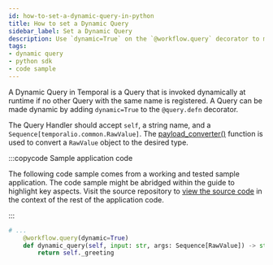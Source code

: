 ```yaml
---
id: how-to-set-a-dynamic-query-in-python
title: How to set a Dynamic Query
sidebar_label: Set a Dynamic Query
description: Use `dynamic=True` on the `@workflow.query` decorator to make a Query dynamic.
tags:
- dynamic query
- python sdk
- code sample
---
```


<!-- DO NOT EDIT THIS FILE DIRECTLY.
THIS FILE IS GENERATED from https://github.com/temporalio/documentation-samples-python/blob/main/dynamic_handlers/your_dynamic_query_dacx.py. -->

A Dynamic Query in Temporal is a Query that is invoked dynamically at runtime if no other Query with the same name is registered.
A Query can be made dynamic by adding `dynamic=True` to the `@query.defn` decorator.

The Query Handler should accept `self`, a string name, and a `Sequence[temporalio.common.RawValue]`.
The [payload_converter()](https://python.temporal.io/temporalio.workflow.html#payload_converter) function is used to convert a `RawValue` object to the desired type.

:::copycode Sample application code

The following code sample comes from a working and tested sample application.
The code sample might be abridged within the guide to highlight key aspects.
Visit the source repository to [view the source code](https://github.com/temporalio/documentation-samples-python/blob/main/dynamic_handlers/your_dynamic_query_dacx.py) in the context of the rest of the application code.

:::

```python
# ...
    @workflow.query(dynamic=True)
    def dynamic_query(self, input: str, args: Sequence[RawValue]) -> str:
        return self._greeting
```
